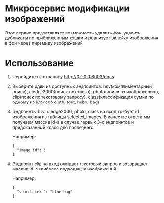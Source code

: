 # Микросервис модификации изображений
Этот сервис предоставляет возможность удалить фон, удалить дубликаты по приближенным хэшам и реализует вклейку изображения в фон через пирамиду изображений
# Использование
1. Перейдите на страницу http://0.0.0.0:8003/docs
2. Выберите один из доступных эндпоинтов: hsv(комплиментарный поиск), ciedge2000(поиск похожего), photo(поиск по изображению), clip(поиск по текстовому запросу), class(классификация сумки по одному из классов cluth, tout, hobo, bag)
3. Эндпоинты hsv, ciedge2000, photo, class на вход требует id изображения из таблицы selected_images. В качестве ответа мы получаем массив id-s в случае первых 3-х эндпоинтов и предсказанный класс для последнего.

    Например:
    ```
    {
      "image_id": 3
    }
    ```
4. Эндпоинт clip на вход ожидает текстовый запрос и возвращает массив id-s наиболее подходящих изображений.

   Например:
    ```
    {
      "search_text": "blue bag"
    }
    ```

